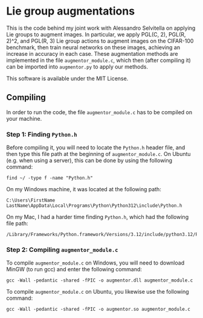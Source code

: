 # Lie group augmentations
This is the code behind my joint work with Alessandro Selvitella on applying Lie groups to augment images. In particular, we apply PGL(C, 2), PGL(R, 2)^2, and PGL(R, 3) Lie group actions to augment images on the CIFAR-100 benchmark, then train neural networks on these images, achieving an increase in accuracy in each case. These augmentation methods are implemented in the file ```augmentor_module.c```, which then (after compiling it) can be imported into ```augmentor.py``` to apply our methods.

This software is available under the MIT License.

## Compiling
In order to run the code, the file ```augmentor_module.c``` has to be compiled on your machine. 

### Step 1: Finding ```Python.h```
Before compiling it, you will need to locate the ```Python.h``` header file, and then type this file path at the beginning of ```augmentor_module.c```. On Ubuntu (e.g. when using a server), this can be done by using the following command:
```
find ~/ -type f -name "Python.h"
```
On my Windows machine, it was located at the following path:
```
C:\Users\FirstName LastName\AppData\Local\Programs\Python\Python312\include\Python.h
```
On my Mac, I had a harder time finding ```Python.h```, which had the following file path:
```
/Library/Frameworks/Python.framework/Versions/3.12/include/python3.12/Python.h
```

### Step 2: Compiling ```augmentor_module.c```
To compile ```augmentor_module.c``` on Windows, you will need to download MinGW (to run gcc) and enter the following command: 
```
gcc -Wall -pedantic -shared -fPIC -o augmentor.dll augmentor_module.c
```
To compile ```augmentor_module.c``` on Ubuntu, you likewise use the following command:
```
gcc -Wall -pedantic -shared -fPIC -o augmentor.so augmentor_module.c
```

